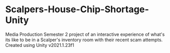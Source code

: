 # Scalpers-House-Chip-Shortage-Unity
 Media Production Semester 2 project of an interactive experience of what's its like to be in a Scalper's inventory room with their recent scam attempts. Created using Unity v2021.1.23f1
